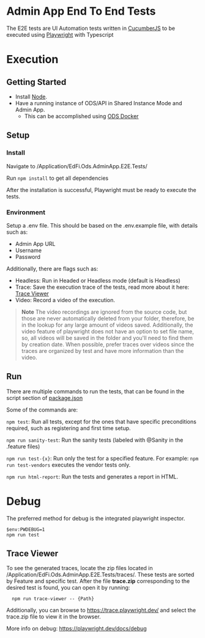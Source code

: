 # Admin App End To End Tests

The E2E tests are UI Automation tests written in [CucumberJS](https://cucumber.io/) to be executed using [Playwright](https://playwright.dev/) with Typescript

# Execution

## Getting Started

- Install [Node](https://nodejs.org/en/download/).
- Have a running instance of ODS/API in Shared Instance Mode and Admin App. 
    - This can be accomplished using [ODS Docker](https://github.com/Ed-Fi-Alliance-OSS/Ed-Fi-ODS-Docker) 

## Setup

### Install 

Navigate to /Application/EdFi.Ods.AdminApp.E2E.Tests/

Run `npm install` to get all dependencies

After the installation is successful, Playwright must be ready to execute the tests.

### Environment

Setup a .env file. This should be based on the .env.example file, with details such as:
    
- Admin App URL 
- Username
- Password

Additionally, there are flags  such as:
- Headless: Run in Headed or Headless mode (default is Headless)
- Trace: Save the execution trace of the tests, read more about it here: [Trace Viewer](https://playwright.dev/docs/trace-viewer)
- Video: Record a video of the execution.

> **Note**
> The video recordings are ignored from the source code, but those are never automatically deleted from your folder, therefore, be in the lookup for any large amount of videos saved.
> Additionally, the video feature of playwright does not have an option to set file name, so, all videos will be saved in the folder and you'll need to find them by creation date.
> When possible, prefer traces over videos since the traces are organized by test and have more information than the video.


## Run

There are multiple commands to run the tests, that can be found in the script section of [package.json](package.json)

Some of the commands are:

`npm test`: Run all tests, except for the ones that have specific preconditions required, such as registering and first time setup.

`npm run sanity-test`: Run the sanity tests (labeled with @Sanity in the .feature files)

`npm run test-{x}`: Run only the test for a specified feature. For example: `npm run test-vendors` executes the vendor tests only.

`npm run html-report`: Run the tests and generates a report in HTML.


# Debug

The preferred method for debug is the integrated playwright inspector.

```
$env:PWDEBUG=1
npm run test
```

## Trace Viewer

To see the generated traces, locate the zip files located in /Application/EdFi.Ods.AdminApp.E2E.Tests/traces/. These tests are sorted by Feature and specific test. After the file **trace.zip** corresponding to the desired test is found, you can open it by running:

```
  npm run trace-viewer -- {Path}
```

Additionally, you can browse to https://trace.playwright.dev/ and select the trace.zip file to view it in the browser.

More info on debug: https://playwright.dev/docs/debug
